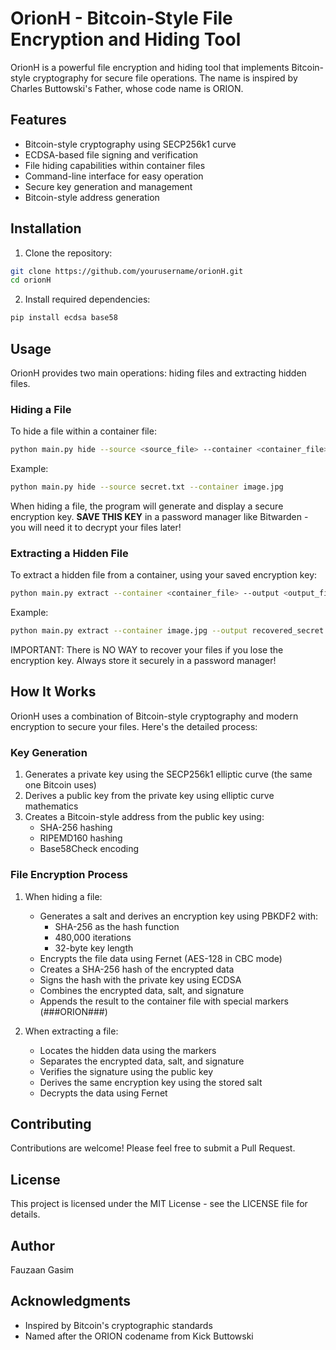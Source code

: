 # OrionH - Bitcoin-Style File Encryption and Hiding Tool

OrionH is a powerful file encryption and hiding tool that implements Bitcoin-style cryptography for secure file operations. The name is inspired by Charles Buttowski's Father, whose code name is ORION.

## Features

- Bitcoin-style cryptography using SECP256k1 curve
- ECDSA-based file signing and verification
- File hiding capabilities within container files
- Command-line interface for easy operation
- Secure key generation and management
- Bitcoin-style address generation

## Installation

1. Clone the repository:
```bash
git clone https://github.com/yourusername/orionH.git
cd orionH
```

2. Install required dependencies:
```bash
pip install ecdsa base58
```

## Usage

OrionH provides two main operations: hiding files and extracting hidden files.

### Hiding a File

To hide a file within a container file:

```bash
python main.py hide --source <source_file> --container <container_file>
```

Example:
```bash
python main.py hide --source secret.txt --container image.jpg
```

When hiding a file, the program will generate and display a secure encryption key. **SAVE THIS KEY** in a password manager like Bitwarden - you will need it to decrypt your files later!

### Extracting a Hidden File

To extract a hidden file from a container, using your saved encryption key:

```bash
python main.py extract --container <container_file> --output <output_file> --key <your-saved-key>
```

Example:
```bash
python main.py extract --container image.jpg --output recovered_secret.txt --key "YOUR-SAVED-ENCRYPTION-KEY"
```

IMPORTANT: There is NO WAY to recover your files if you lose the encryption key. Always store it securely in a password manager!

## How It Works

OrionH uses a combination of Bitcoin-style cryptography and modern encryption to secure your files. Here's the detailed process:

### Key Generation
1. Generates a private key using the SECP256k1 elliptic curve (the same one Bitcoin uses)
2. Derives a public key from the private key using elliptic curve mathematics
3. Creates a Bitcoin-style address from the public key using:
   - SHA-256 hashing
   - RIPEMD160 hashing
   - Base58Check encoding

### File Encryption Process
1. When hiding a file:
   - Generates a salt and derives an encryption key using PBKDF2 with:
     - SHA-256 as the hash function
     - 480,000 iterations
     - 32-byte key length
   - Encrypts the file data using Fernet (AES-128 in CBC mode)
   - Creates a SHA-256 hash of the encrypted data
   - Signs the hash with the private key using ECDSA
   - Combines the encrypted data, salt, and signature
   - Appends the result to the container file with special markers (###ORION###)

2. When extracting a file:
   - Locates the hidden data using the markers
   - Separates the encrypted data, salt, and signature
   - Verifies the signature using the public key
   - Derives the same encryption key using the stored salt
   - Decrypts the data using Fernet

## Contributing

Contributions are welcome! Please feel free to submit a Pull Request.

## License

This project is licensed under the MIT License - see the LICENSE file for details.

## Author

Fauzaan Gasim

## Acknowledgments

- Inspired by Bitcoin's cryptographic standards
- Named after the ORION codename from Kick Buttowski
